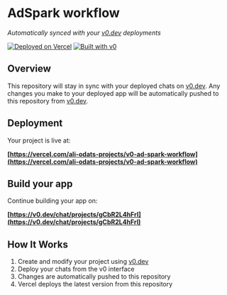 # AdSpark workflow

*Automatically synced with your [v0.dev](https://v0.dev) deployments*

[![Deployed on Vercel](https://img.shields.io/badge/Deployed%20on-Vercel-black?style=for-the-badge&logo=vercel)](https://vercel.com/ali-odats-projects/v0-ad-spark-workflow)
[![Built with v0](https://img.shields.io/badge/Built%20with-v0.dev-black?style=for-the-badge)](https://v0.dev/chat/projects/gCbR2L4hFrI)

## Overview

This repository will stay in sync with your deployed chats on [v0.dev](https://v0.dev).
Any changes you make to your deployed app will be automatically pushed to this repository from [v0.dev](https://v0.dev).

## Deployment

Your project is live at:

**[https://vercel.com/ali-odats-projects/v0-ad-spark-workflow](https://vercel.com/ali-odats-projects/v0-ad-spark-workflow)**

## Build your app

Continue building your app on:

**[https://v0.dev/chat/projects/gCbR2L4hFrI](https://v0.dev/chat/projects/gCbR2L4hFrI)**

## How It Works

1. Create and modify your project using [v0.dev](https://v0.dev)
2. Deploy your chats from the v0 interface
3. Changes are automatically pushed to this repository
4. Vercel deploys the latest version from this repository